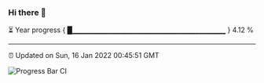 ### Hi there 👋

⏳ Year progress { █▁▁▁▁▁▁▁▁▁▁▁▁▁▁▁▁▁▁▁▁▁▁▁▁▁▁▁▁▁ } 4.12 %

---

⏰ Updated on Sun, 16 Jan 2022 00:45:51 GMT

![Progress Bar CI](https://github.com/liununu/liununu/workflows/Progress%20Bar%20CI/badge.svg)
